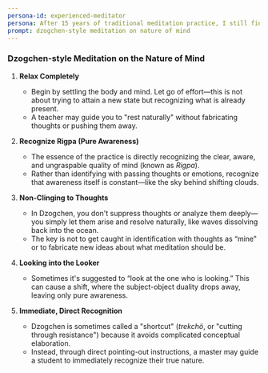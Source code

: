 ```yaml
---
persona-id: experienced-meditator
persona: After 15 years of traditional meditation practice, I still find myself curious about new approaches. The tech world has always fascinated me, and I'm genuinely interested in seeing how AI might complement the ancient practices I've come to know so well. I enjoy thoughtfully experimenting with different methods and sharing what I learn with others.
prompt: dzogchen-style meditation on nature of mind
---
```


### **Dzogchen-style Meditation on the Nature of Mind**  

1. **Relax Completely**  
   - Begin by settling the body and mind. Let go of effort—this is not about trying to attain a new state but recognizing what is already present.  
   - A teacher may guide you to "rest naturally" without fabricating thoughts or pushing them away.

2. **Recognize Rigpa (Pure Awareness)**  
   - The essence of the practice is directly recognizing the clear, aware, and ungraspable quality of mind (known as *Rigpa*).  
   - Rather than identifying with passing thoughts or emotions, recognize that awareness itself is constant—like the sky behind shifting clouds.

3. **Non-Clinging to Thoughts**  
   - In Dzogchen, you don't suppress thoughts or analyze them deeply—you simply let them arise and resolve naturally, like waves dissolving back into the ocean.  
   - The key is not to get caught in identification with thoughts as “mine" or to fabricate new ideas about what meditation should be.

4. **Looking into the Looker**  
   - Sometimes it's suggested to “look at the one who is looking.” This can cause a shift, where the subject-object duality drops away, leaving only pure awareness.

5. **Immediate, Direct Recognition**  
   - Dzogchen is sometimes called a "shortcut" (*trekchö*, or "cutting through resistance") because it avoids complicated conceptual elaboration.  
   - Instead, through direct pointing-out instructions, a master may guide a student to immediately recognize their true nature.